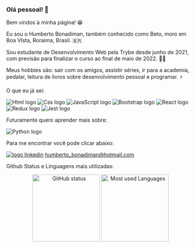 ### Olá pessoal! 👋

Bem vindos à minha página! 😁

Eu sou o Humberto Bonadiman, também conhecido como Beto, moro em Boa VIsta, Roraima, Brasil. 🇧🇷

Sou estudante de Desenvolvimento Web pela Trybe desde junho de 2021, com previsão para finalizar o curso ao final de maio de 2022. 👨‍🎓

Meus hobbies são: sair com os amigos, assistir séries, ir para a academia, pedalar, leitura de livros sobre desenvolvimento pessoal e programar. ⚡

O que eu já sei:

<div>
  <img src="https://img.shields.io/badge/HTML5-E34F26?style=for-the-badge&logo=html5&logoColor=white" alt="Html logo" />
  <img src="https://img.shields.io/badge/CSS3-1572B6?style=for-the-badge&logo=css3&logoColor=white" alt="Css logo" />
  <img src="https://img.shields.io/badge/JavaScript-323330?style=for-the-badge&logo=javascript&logoColor=F7DF1E" alt="JavaScript logo" />
  <img src="https://img.shields.io/badge/Bootstrap-563D7C?style=for-the-badge&logo=bootstrap&logoColor=white" alt="Bootstrap logo" />
  <img src="https://img.shields.io/badge/React-20232A?style=for-the-badge&logo=react&logoColor=61DAFB" alt="React logo" />
  <img src="https://img.shields.io/badge/Redux-593D88?style=for-the-badge&logo=redux&logoColor=white" alt="Redux logo" />
  <img src="https://img.shields.io/badge/Jest-C21325?style=for-the-badge&logo=jest&logoColor=white" alt="Jest logo" />
</div>

Futuramente quero aprender mais sobre:

<div>
  <img src="https://img.shields.io/badge/Python-FFD43B?style=for-the-badge&logo=python&logoColor=darkgreen" alt="Python logo" />
</div>

Para me encontrar você pode clicar abaixo:

<div>
  <a href="https://www.linkedin.com/in/humberto-bonadiman"><img src="https://img.shields.io/badge/LinkedIn-0077B5?style=for-the-badge&logo=linkedin&logoColor=white" alt="logo linkedin" /></a>
  <a href="mailto:humberto_bonadiman@hotmail.com">humberto_bonadiman@hotmail.com</a>
</div>

Github Status e Linguagens mais utilizadas:

<div align="center">
  <img height="180em" src="https://github-readme-stats.vercel.app/api?username=Humberto-Bonadiman" alt="GitHub status" />
  <img height="180em" src="https://github-readme-stats.vercel.app/api/top-langs/?username=Humberto-Bonadiman" alt="Most used Languages" />
 </div>
